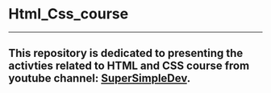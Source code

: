 # Html_Css_course
--- 
## This repository is dedicated to presenting the activties related to HTML and CSS course from youtube channel: [SuperSimpleDev](https://www.youtube.com/watch?v=G3e-cpL7ofc).



